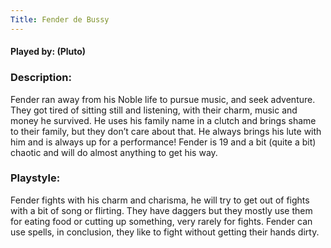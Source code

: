 ```yaml
---
Title: Fender de Bussy
---
```

#### Played by: (Pluto)
### Description:
Fender ran away from his Noble life to pursue music, and seek adventure. They got tired of sitting still and listening, with their charm, music and money he survived. He uses his family name in a clutch and brings shame to their family, but they don’t care about that. He always brings his lute with him and is always up for a performance! Fender is 19 and a bit (quite a bit) chaotic and will do almost anything to get his way.

### Playstyle:
Fender fights with his charm and charisma, he will try to get out of fights with a bit of song or flirting. They have daggers but they mostly use them for eating food or cutting up something, very rarely for fights. Fender can use spells, in conclusion, they like to fight without getting their hands dirty. 